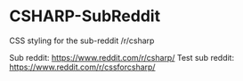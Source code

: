 # CSHARP-SubReddit
CSS styling for the sub-reddit /r/csharp

Sub reddit: https://www.reddit.com/r/csharp/
Test sub reddit: https://www.reddit.com/r/cssforcsharp/
